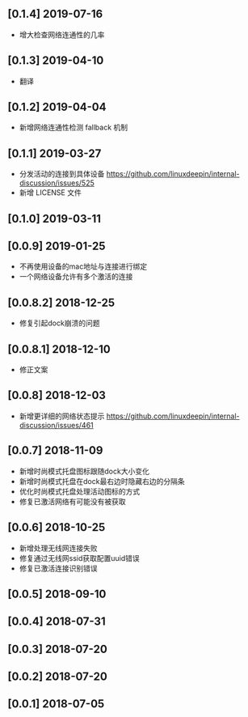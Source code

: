 ## [0.1.4] 2019-07-16

*  增大检查网络连通性的几率

## [0.1.3] 2019-04-10

*  翻译

## [0.1.2] 2019-04-04

*  新增网络连通性检测 fallback 机制

## [0.1.1] 2019-03-27

*  分发活动的连接到具体设备 https://github.com/linuxdeepin/internal-discussion/issues/525
*  新增 LICENSE 文件

## [0.1.0] 2019-03-11


## [0.0.9] 2019-01-25

*  不再使用设备的mac地址与连接进行绑定
*  一个网络设备允许有多个激活的连接

## [0.0.8.2] 2018-12-25

*  修复引起dock崩溃的问题

## [0.0.8.1] 2018-12-10

*  修正文案

## [0.0.8] 2018-12-03

*  新增更详细的网络状态提示 https://github.com/linuxdeepin/internal-discussion/issues/461

## [0.0.7] 2018-11-09

*  新增时尚模式托盘图标跟随dock大小变化
*  新增时尚模式托盘在dock最右边时隐藏右边的分隔条
*  优化时尚模式托盘处理活动图标的方式
*  修复已激活网络有可能没有被获取

## [0.0.6] 2018-10-25

*  新增处理无线网连接失败
*  修复通过无线网ssid获取配置uuid错误
*  修复已激活连接识别错误

## [0.0.5] 2018-09-10


## [0.0.4] 2018-07-31


## [0.0.3] 2018-07-20


## [0.0.2] 2018-07-20


## [0.0.1] 2018-07-05


